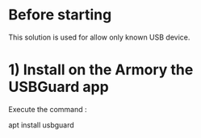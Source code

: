 # Before starting
This solution is used for allow only known USB device.

# 1) Install on the Armory the USBGuard app
Execute the command :

  apt install usbguard
  
#
